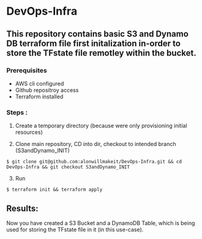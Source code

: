 # DevOps-Infra



## This repository contains basic S3 and Dynamo DB terraform file first initalization in-order to store the TFstate file remotley within the bucket. 


### Prerequisites

- AWS cli configured
- Github repositroy access
- Terraform installed


### Steps : 

1. Create a temporary directory (because were only provisioning initial resources)

2. Clone main repository, CD into dir, checkout to intended branch (S3andDynamo_INIT)
```
$ git clone git@github.com:alonwillmakeit/DevOps-Infra.git && cd DevOps-Infra && git checkout S3andDynamo_INIT
```
3. Run 
```
$ terraform init && terraform apply
```


## Results:

Now you have created a S3 Bucket and a DynamoDB Table, which is being used for storing the TFstate file in it (in this use-case).
